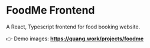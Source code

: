 # FoodMe Frontend

A React, Typescript frontend for food booking website.
  
👉 Demo images: <a href="https://quang.work/projects/foodme" target="_blank"><b>https://quang.work/projects/foodme</b></a>
